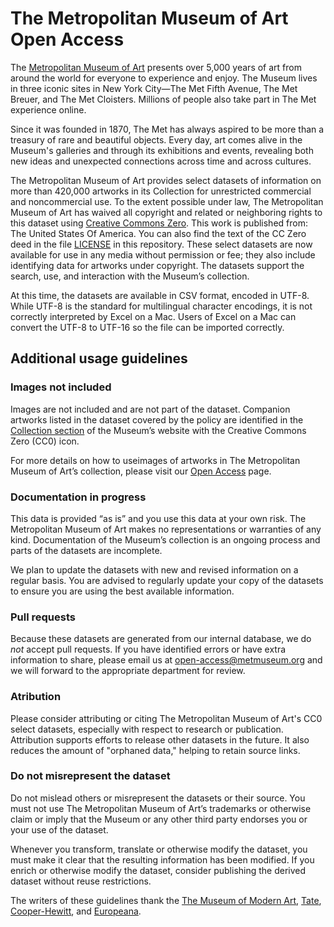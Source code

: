 The Metropolitan Museum of Art Open Access
===================

The [Metropolitan Museum of Art](http://www.metmuseum.org) presents over 5,000 years of art from around the world for everyone to experience and enjoy. The Museum lives in three iconic sites in New York City—The Met Fifth Avenue, The Met Breuer, and The Met Cloisters. Millions of people also take part in The Met experience online.

Since it was founded in 1870, The Met has always aspired to be more than a treasury of rare and beautiful objects. Every day, art comes alive in the Museum's galleries and through its exhibitions and events, revealing both new ideas and unexpected connections across time and across cultures.

The Metropolitan Museum of Art provides select datasets of information on more than 420,000 artworks in its Collection for unrestricted commercial and noncommercial use. To the extent possible under law, The Metropolitan Museum of Art has waived all copyright and related or neighboring rights to this dataset using [Creative Commons Zero](https://creativecommons.org/publicdomain/zero/1.0/). This work is published from: The United States Of America. You can also find the text of the CC Zero deed in the file [LICENSE](https://github.com/metmuseum/openaccess/blob/master/LICENSE) in this repository. These select datasets are now available for use in any media without permission or fee; they also include identifying data for artworks under copyright. The datasets support the search, use, and interaction with the Museum’s collection. 

At this time, the datasets are available in CSV format, encoded in UTF-8. While UTF-8 is the standard for multilingual character encodings, it is not correctly interpreted by Excel on a Mac. Users of Excel on a Mac can convert the UTF-8 to UTF-16 so the file can be imported correctly.

## Additional usage guidelines
### Images not included
Images are not included and are not part of the dataset. Companion artworks listed in the dataset covered by the policy are identified in the [Collection section](http://www.metmuseum.org/art/collection) of the Museum’s website  with the Creative Commons Zero (CC0) icon. 

For more details on how to useimages of artworks in The Metropolitan Museum of Art’s collection, please visit our [Open Access](http://www.metmuseum.org/about-the-met/policies-and-documents/image-resources) page.

### Documentation in progress
This data is provided “as is” and you use this data at your own risk. The Metropolitan Museum of Art makes no representations or warranties of any kind. Documentation of the Museum’s collection is an ongoing process and parts of the datasets are incomplete. 

We plan to update the datasets with new and revised information on a regular basis. You are advised to regularly update your copy of the datasets to ensure you are using the best available information.

### Pull requests
Because these datasets are generated from our internal database, we do *not* accept pull requests. If you have identified errors or have extra information to share, please email us at [open-access@metmuseum.org](mailto:open-access@metmuseum.org) and we will forward to the appropriate department for review.

### Atribution
Please consider attributing or citing The Metropolitan Museum of Art's CC0 select datasets, especially with respect to research or publication. Attribution supports efforts to release other datasets in the future. It also reduces the amount of "orphaned data," helping to retain source links.

### Do not misrepresent the dataset
Do not mislead others or misrepresent the datasets or their source. You must not use The Metropolitan Museum of Art’s trademarks or otherwise claim or imply that the Museum or any other third party endorses you or your use of the dataset.

Whenever you transform, translate or otherwise modify the dataset, you must make it clear that the resulting information has been modified. If you enrich or otherwise modify the dataset, consider publishing the derived dataset without reuse restrictions.

The writers of these guidelines thank the [The Museum of Modern Art](http://www.moma.org/), [Tate](http://www.tate.org.uk/), [Cooper-Hewitt](http://www.cooperhewitt.org/), and [Europeana](http://www.europeana.eu/).
